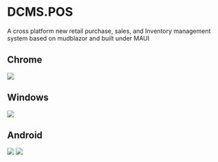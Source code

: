 # DCMS.POS
A cross platform new retail purchase, sales, and Inventory management system based on mudblazor and built under MAUI

## Chrome
<img src="https://github.com/dorisoy/DCMS.POS/blob/main/Screen/Chrome.png">

## Windows
<img src="https://github.com/dorisoy/DCMS.POS/blob/main/Screen/Windows.png">


## Android
<img src="https://github.com/dorisoy/DCMS.POS/blob/main/Screen/Android.png">
<img src="https://github.com/dorisoy/DCMS.POS/blob/main/Screen/Android2.png">

